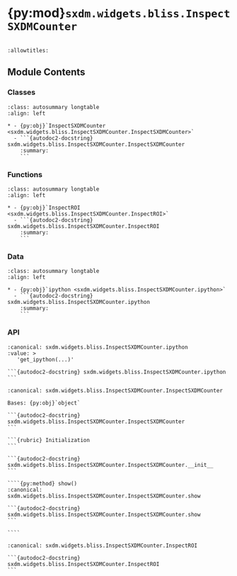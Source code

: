 # {py:mod}`sxdm.widgets.bliss.InspectSXDMCounter`

```{py:module} sxdm.widgets.bliss.InspectSXDMCounter
```

```{autodoc2-docstring} sxdm.widgets.bliss.InspectSXDMCounter
:allowtitles:
```

## Module Contents

### Classes

````{list-table}
:class: autosummary longtable
:align: left

* - {py:obj}`InspectSXDMCounter <sxdm.widgets.bliss.InspectSXDMCounter.InspectSXDMCounter>`
  - ```{autodoc2-docstring} sxdm.widgets.bliss.InspectSXDMCounter.InspectSXDMCounter
    :summary:
    ```
````

### Functions

````{list-table}
:class: autosummary longtable
:align: left

* - {py:obj}`InspectROI <sxdm.widgets.bliss.InspectSXDMCounter.InspectROI>`
  - ```{autodoc2-docstring} sxdm.widgets.bliss.InspectSXDMCounter.InspectROI
    :summary:
    ```
````

### Data

````{list-table}
:class: autosummary longtable
:align: left

* - {py:obj}`ipython <sxdm.widgets.bliss.InspectSXDMCounter.ipython>`
  - ```{autodoc2-docstring} sxdm.widgets.bliss.InspectSXDMCounter.ipython
    :summary:
    ```
````

### API

````{py:data} ipython
:canonical: sxdm.widgets.bliss.InspectSXDMCounter.ipython
:value: >
   'get_ipython(...)'

```{autodoc2-docstring} sxdm.widgets.bliss.InspectSXDMCounter.ipython
```

````

`````{py:class} InspectSXDMCounter(path_dset, default_counter=None, counter_list=None, init_scan_no=None, fixed_clims=None, show_scan_nos=None)
:canonical: sxdm.widgets.bliss.InspectSXDMCounter.InspectSXDMCounter

Bases: {py:obj}`object`

```{autodoc2-docstring} sxdm.widgets.bliss.InspectSXDMCounter.InspectSXDMCounter
```

```{rubric} Initialization
```

```{autodoc2-docstring} sxdm.widgets.bliss.InspectSXDMCounter.InspectSXDMCounter.__init__
```

````{py:method} show()
:canonical: sxdm.widgets.bliss.InspectSXDMCounter.InspectSXDMCounter.show

```{autodoc2-docstring} sxdm.widgets.bliss.InspectSXDMCounter.InspectSXDMCounter.show
```

````

`````

````{py:function} InspectROI(*args, **kwargs)
:canonical: sxdm.widgets.bliss.InspectSXDMCounter.InspectROI

```{autodoc2-docstring} sxdm.widgets.bliss.InspectSXDMCounter.InspectROI
```
````
